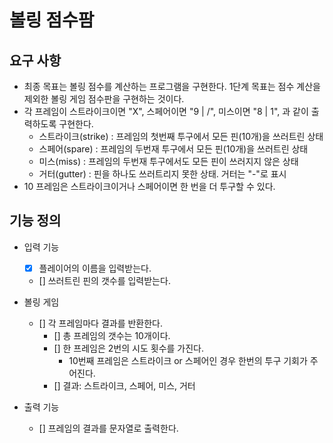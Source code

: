 # 볼링 점수팜

## 요구 사항

* 최종 목표는 볼링 점수를 계산하는 프로그램을 구현한다. 1단계 목표는 점수 계산을 제외한 볼링 게임 점수판을 구현하는 것이다. 
* 각 프레임이 스트라이크이면 "X", 스페어이면 "9 | /", 미스이면 "8 | 1", 과 같이 출력하도록 구현한다.
  * 스트라이크(strike) : 프레임의 첫번째 투구에서 모든 핀(10개)을 쓰러트린 상태
  * 스페어(spare) : 프레임의 두번재 투구에서 모든 핀(10개)을 쓰러트린 상태
  * 미스(miss) : 프레임의 두번재 투구에서도 모든 핀이 쓰러지지 않은 상태
  * 거터(gutter) : 핀을 하나도 쓰러트리지 못한 상태. 거터는 "-"로 표시
* 10 프레임은 스트라이크이거나 스페어이면 한 번을 더 투구할 수 있다.

## 기능 정의

* 입력 기능
  - [x] 플레이어의 이름을 입력받는다.
  - [] 쓰러트린 핀의 갯수를 입력받는다.
  
* 볼링 게임
  - [] 각 프레임마다 결과를 반환한다.
    - [] 총 프레임의 갯수는 10개이다.
    - [] 한 프레임은 2번의 시도 횟수를 가진다.
       - 10번째 프레임은 스트라이크 or 스페어인 경우 한번의 투구 기회가 주어진다.
    - [] 결과: 스트라이크, 스페어, 미스, 거터
  
* 출력 기능
  - [] 프레임의 결과를 문자열로 출력한다. 